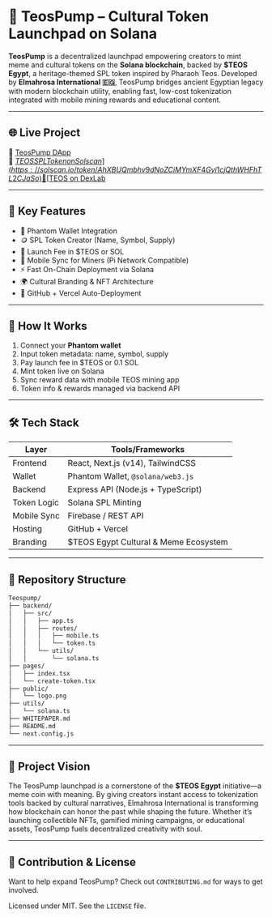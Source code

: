 
# 🚀 TeosPump – Cultural Token Launchpad on Solana

**TeosPump** is a decentralized launchpad empowering creators to mint meme and cultural tokens on the **Solana blockchain**, backed by **$TEOS Egypt**, a heritage-themed SPL token inspired by Pharaoh Teos. Developed by **Elmahrosa International 🇪🇬**, TeosPump bridges ancient Egyptian legacy with modern blockchain utility, enabling fast, low-cost tokenization integrated with mobile mining rewards and educational content.

---

## 🌐 Live Project

🔗 [TeosPump DApp](https://teospump.vercel.app)  
🔗 [$TEOS SPL Token on Solscan](https://solscan.io/token/AhXBUQmbhv9dNoZCiMYmXF4Gyi1cjQthWHFhTL2CJaSo)  
🔗 [$TEOS on DexLab](https://www.dexlab.space/token-hub/AhXBUQmbhv9dNoZCiMYmXF4Gyi1cjQthWHFhTL2CJaSo)  

---

## 🎯 Key Features

- 🔐 Phantom Wallet Integration
- 🪙 SPL Token Creator (Name, Symbol, Supply)
- 💸 Launch Fee in $TEOS or SOL
- 📱 Mobile Sync for Miners (Pi Network Compatible)
- ⚡ Fast On-Chain Deployment via Solana
- 🌍 Cultural Branding & NFT Architecture
- 🚀 GitHub + Vercel Auto-Deployment

---

## 🧠 How It Works

1. Connect your **Phantom wallet**  
2. Input token metadata: name, symbol, supply  
3. Pay launch fee in $TEOS or 0.1 SOL  
4. Mint token live on Solana  
5. Sync reward data with mobile TEOS mining app  
6. Token info & rewards managed via backend API  

---

## 🛠 Tech Stack

| Layer         | Tools/Frameworks                      |
|---------------|----------------------------------------|
| Frontend      | React, Next.js (v14), TailwindCSS      |
| Wallet        | Phantom Wallet, `@solana/web3.js`      |
| Backend       | Express API (Node.js + TypeScript)     |
| Token Logic   | Solana SPL Minting                     |
| Mobile Sync   | Firebase / REST API                    |
| Hosting       | GitHub + Vercel                        |
| Branding      | $TEOS Egypt Cultural & Meme Ecosystem |

---

## 📁 Repository Structure

```bash
Teospump/
├── backend/
│   ├── src/
│   │   ├── app.ts
│   │   ├── routes/
│   │   │   ├── mobile.ts
│   │   │   └── token.ts
│   │   └── utils/
│   │       └── solana.ts
├── pages/
│   ├── index.tsx
│   └── create-token.tsx
├── public/
│   └── logo.png
├── utils/
│   └── solana.ts
├── WHITEPAPER.md
├── README.md
└── next.config.js
```

---

## 🌟 Project Vision

The TeosPump launchpad is a cornerstone of the **$TEOS Egypt** initiative—a meme coin with meaning. By giving creators instant access to tokenization tools backed by cultural narratives, Elmahrosa International is transforming how blockchain can honor the past while shaping the future. Whether it’s launching collectible NFTs, gamified mining campaigns, or educational assets, TeosPump fuels decentralized creativity with soul.

---

## 🤝 Contribution & License

Want to help expand TeosPump? Check out `CONTRIBUTING.md` for ways to get involved.

Licensed under MIT. See the `LICENSE` file.

